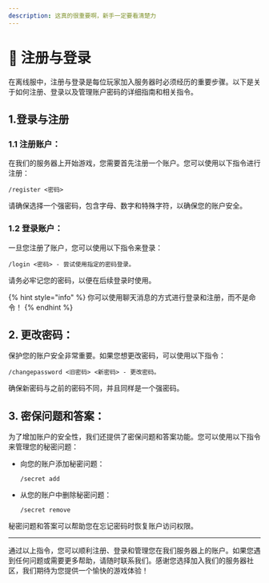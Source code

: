```yaml
---
description: 这真的很重要啊，新手一定要看清楚力
---
```


# 🧳 注册与登录

在离线服中，注册与登录是每位玩家加入服务器时必须经历的重要步骤。以下是关于如何注册、登录以及管理账户密码的详细指南和相关指令。

## 1.登录与注册

### **1.1 注册账户：**

在我们的服务器上开始游戏，您需要首先注册一个账户。您可以使用以下指令进行注册：

```
/register <密码>
```

请确保选择一个强密码，包含字母、数字和特殊字符，以确保您的账户安全。

### **1.2 登录账户：**

一旦您注册了账户，您可以使用以下指令来登录：

```
/login <密码> - 尝试使用指定的密码登录。
```

请务必牢记您的密码，以便在后续登录时使用。

{% hint style="info" %}
你可以使用聊天消息的方式进行登录和注册，而不是命令！
{% endhint %}

## **2. 更改密码：**

保护您的账户安全非常重要。如果您想更改密码，可以使用以下指令：

```
/changepassword <旧密码> <新密码> - 更改密码。
```

确保新密码与之前的密码不同，并且同样是一个强密码。

## **3. 密保问题和答案：**

为了增加账户的安全性，我们还提供了密保问题和答案功能。您可以使用以下指令来管理您的秘密问题：

*   向您的账户添加秘密问题：

    ```
    /secret add
    ```
*   从您的账户中删除秘密问题：

    ```
    /secret remove
    ```

秘密问题和答案可以帮助您在忘记密码时恢复账户访问权限。

***

通过以上指令，您可以顺利注册、登录和管理您在我们服务器上的账户。如果您遇到任何问题或需要更多帮助，请随时联系我们。感谢您选择加入我们的服务器社区，我们期待为您提供一个愉快的游戏体验！
